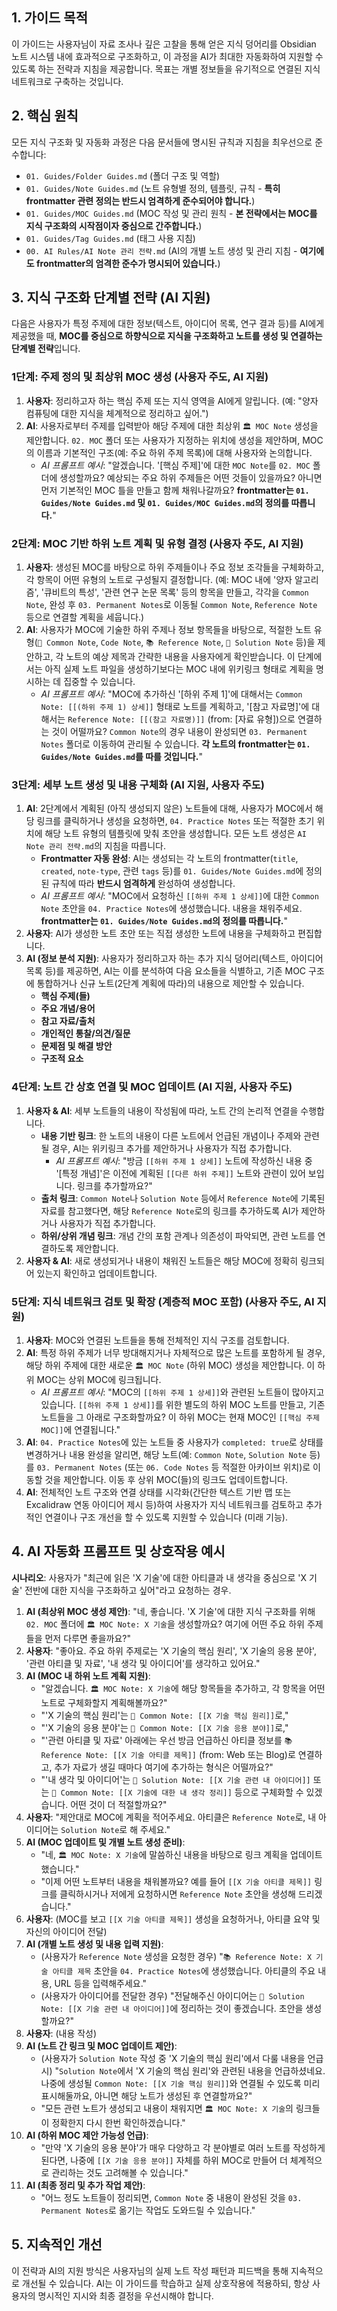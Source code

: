 ## 1. 가이드 목적

이 가이드는 사용자님이 자료 조사나 깊은 고찰을 통해 얻은 지식 덩어리를 Obsidian 노트 시스템 내에 효과적으로 구조화하고, 이 과정을 AI가 최대한 자동화하여 지원할 수 있도록 하는 전략과 지침을 제공합니다. 목표는 개별 정보들을 유기적으로 연결된 지식 네트워크로 구축하는 것입니다.

## 2. 핵심 원칙

모든 지식 구조화 및 자동화 과정은 다음 문서들에 명시된 규칙과 지침을 최우선으로 준수합니다:

-   `01. Guides/Folder Guides.md` (폴더 구조 및 역할)
-   `01. Guides/Note Guides.md` (노트 유형별 정의, 템플릿, 규칙 - **특히 frontmatter 관련 정의는 반드시 엄격하게 준수되어야 합니다.**)
-   `01. Guides/MOC Guides.md` (MOC 작성 및 관리 원칙 - **본 전략에서는 MOC를 지식 구조화의 시작점이자 중심으로 간주합니다.**)
-   `01. Guides/Tag Guides.md` (태그 사용 지침)
-   `00. AI Rules/AI Note 관리 전략.md` (AI의 개별 노트 생성 및 관리 지침 - **여기에도 frontmatter의 엄격한 준수가 명시되어 있습니다.**)

## 3. 지식 구조화 단계별 전략 (AI 지원)

다음은 사용자가 특정 주제에 대한 정보(텍스트, 아이디어 목록, 연구 결과 등)를 AI에게 제공했을 때, **MOC를 중심으로 하향식으로 지식을 구조화하고 노트를 생성 및 연결하는 단계별 전략**입니다.

### 1단계: 주제 정의 및 최상위 MOC 생성 (사용자 주도, AI 지원)

1.  **사용자**: 정리하고자 하는 핵심 주제 또는 지식 영역을 AI에게 알립니다. (예: "양자 컴퓨팅에 대한 지식을 체계적으로 정리하고 싶어.")
2.  **AI**: 사용자로부터 주제를 입력받아 해당 주제에 대한 최상위 `🏛️ MOC Note` 생성을 제안합니다. `02. MOC` 폴더 또는 사용자가 지정하는 위치에 생성을 제안하며, MOC의 이름과 기본적인 구조(예: 주요 하위 주제 목록)에 대해 사용자와 논의합니다.
    *   *AI 프롬프트 예시*: "알겠습니다. '[핵심 주제]'에 대한 `MOC Note`를 `02. MOC` 폴더에 생성할까요? 예상되는 주요 하위 주제들은 어떤 것들이 있을까요? 아니면 먼저 기본적인 MOC 틀을 만들고 함께 채워나갈까요? **frontmatter는 `01. Guides/Note Guides.md` 및 `01. Guides/MOC Guides.md`의 정의를 따릅니다.**"

### 2단계: MOC 기반 하위 노트 계획 및 유형 결정 (사용자 주도, AI 지원)

1.  **사용자**: 생성된 MOC를 바탕으로 하위 주제들이나 주요 정보 조각들을 구체화하고, 각 항목이 어떤 유형의 노트로 구성될지 결정합니다. (예: MOC 내에 '양자 알고리즘', '큐비트의 특성', '관련 연구 논문 목록' 등의 항목을 만들고, 각각을 `Common Note`, 완성 후 `03. Permanent Notes`로 이동될 `Common Note`, `Reference Note` 등으로 연결할 계획을 세웁니다.)
2.  **AI**: 사용자가 MOC에 기술한 하위 주제나 정보 항목들을 바탕으로, 적절한 노트 유형(`📝 Common Note`, `Code Note`, `📚 Reference Note`, `🔬 Solution Note` 등)을 제안하고, 각 노트의 예상 제목과 간략한 내용을 사용자에게 확인받습니다. 이 단계에서는 아직 실제 노트 파일을 생성하기보다는 MOC 내에 위키링크 형태로 계획을 명시하는 데 집중할 수 있습니다.
    *   *AI 프롬프트 예시*: "MOC에 추가하신 '[하위 주제 1]'에 대해서는 `Common Note: [[(하위 주제 1) 상세]]` 형태로 노트를 계획하고, '[참고 자료명]'에 대해서는 `Reference Note: [[(참고 자료명)]]` (from: [자료 유형])으로 연결하는 것이 어떨까요? `Common Note`의 경우 내용이 완성되면 `03. Permanent Notes` 폴더로 이동하여 관리될 수 있습니다. **각 노트의 frontmatter는 `01. Guides/Note Guides.md`를 따를 것입니다.**"

### 3단계: 세부 노트 생성 및 내용 구체화 (AI 지원, 사용자 주도)

1.  **AI**: 2단계에서 계획된 (아직 생성되지 않은) 노트들에 대해, 사용자가 MOC에서 해당 링크를 클릭하거나 생성을 요청하면, `04. Practice Notes` 또는 적절한 초기 위치에 해당 노트 유형의 템플릿에 맞춰 초안을 생성합니다. 모든 노트 생성은 `AI Note 관리 전략.md`의 지침을 따릅니다.
    *   **Frontmatter 자동 완성**: AI는 생성되는 각 노트의 frontmatter(`title`, `created`, `note-type`, 관련 `tags` 등)를 `01. Guides/Note Guides.md`에 정의된 규칙에 따라 **반드시 엄격하게** 완성하여 생성합니다.
    *   *AI 프롬프트 예시*: "MOC에서 요청하신 `[[하위 주제 1 상세]]`에 대한 `Common Note` 초안을 `04. Practice Notes`에 생성했습니다. 내용을 채워주세요. **frontmatter는 `01. Guides/Note Guides.md`의 정의를 따릅니다.**"
2.  **사용자**: AI가 생성한 노트 초안 또는 직접 생성한 노트에 내용을 구체화하고 편집합니다.
3.  **AI (정보 분석 지원)**: 사용자가 정리하고자 하는 추가 지식 덩어리(텍스트, 아이디어 목록 등)를 제공하면, AI는 이를 분석하여 다음 요소들을 식별하고, 기존 MOC 구조에 통합하거나 신규 노트(2단계 계획에 따라)의 내용으로 제안할 수 있습니다.
    *   **핵심 주제(들)**
    *   **주요 개념/용어**
    *   **참고 자료/출처**
    *   **개인적인 통찰/의견/질문**
    *   **문제점 및 해결 방안**
    *   **구조적 요소**

### 4단계: 노트 간 상호 연결 및 MOC 업데이트 (AI 지원, 사용자 주도)

1.  **사용자 & AI**: 세부 노트들의 내용이 작성됨에 따라, 노트 간의 논리적 연결을 수행합니다.
    *   **내용 기반 링크**: 한 노트의 내용이 다른 노트에서 언급된 개념이나 주제와 관련될 경우, AI는 위키링크 추가를 제안하거나 사용자가 직접 추가합니다.
        *   *AI 프롬프트 예시*: "방금 `[[하위 주제 1 상세]]` 노트에 작성하신 내용 중 '[특정 개념]'은 이전에 계획된 `[[다른 하위 주제]]` 노트와 관련이 있어 보입니다. 링크를 추가할까요?"
    *   **출처 링크**: `Common Note`나 `Solution Note` 등에서 `Reference Note`에 기록된 자료를 참고했다면, 해당 `Reference Note`로의 링크를 추가하도록 AI가 제안하거나 사용자가 직접 추가합니다.
    *   **하위/상위 개념 링크**: 개념 간의 포함 관계나 의존성이 파악되면, 관련 노트를 연결하도록 제안합니다.
2.  **사용자 & AI**: 새로 생성되거나 내용이 채워진 노트들은 해당 MOC에 정확히 링크되어 있는지 확인하고 업데이트합니다.

### 5단계: 지식 네트워크 검토 및 확장 (계층적 MOC 포함) (사용자 주도, AI 지원)

1.  **사용자**: MOC와 연결된 노트들을 통해 전체적인 지식 구조를 검토합니다.
2.  **AI**: 특정 하위 주제가 너무 방대해지거나 자체적으로 많은 노트를 포함하게 될 경우, 해당 하위 주제에 대한 새로운 `🏛️ MOC Note` (하위 MOC) 생성을 제안합니다. 이 하위 MOC는 상위 MOC에 링크됩니다.
    *   *AI 프롬프트 예시*: "MOC의 `[[하위 주제 1 상세]]`와 관련된 노트들이 많아지고 있습니다. `[[하위 주제 1 상세]]`를 위한 별도의 하위 MOC 노트를 만들고, 기존 노트들을 그 아래로 구조화할까요? 이 하위 MOC는 현재 MOC인 `[[핵심 주제 MOC]]`에 연결됩니다."
3.  **AI**: `04. Practice Notes`에 있는 노트들 중 사용자가 `completed: true`로 상태를 변경하거나 내용 완성을 알리면, 해당 노트(예: `Common Note`, `Solution Note` 등)를 `03. Permanent Notes` (또는 `06. Code Notes` 등 적절한 아카이브 위치)로 이동할 것을 제안합니다. 이동 후 상위 MOC(들)의 링크도 업데이트합니다.
4.  **AI**: 전체적인 노트 구조와 연결 상태를 시각화(간단한 텍스트 기반 맵 또는 Excalidraw 연동 아이디어 제시 등)하여 사용자가 지식 네트워크를 검토하고 추가적인 연결이나 구조 개선을 할 수 있도록 지원할 수 있습니다 (미래 기능).

## 4. AI 자동화 프롬프트 및 상호작용 예시

**시나리오**: 사용자가 "최근에 읽은 'X 기술'에 대한 아티클과 내 생각을 중심으로 'X 기술' 전반에 대한 지식을 구조화하고 싶어"라고 요청하는 경우.

1.  **AI (최상위 MOC 생성 제안)**: "네, 좋습니다. 'X 기술'에 대한 지식 구조화를 위해 `02. MOC` 폴더에 `🏛️ MOC Note: X 기술`을 생성할까요? 여기에 어떤 주요 하위 주제들을 먼저 다루면 좋을까요?"
2.  **사용자**: "좋아요. 주요 하위 주제로는 'X 기술의 핵심 원리', 'X 기술의 응용 분야', '관련 아티클 및 자료', '내 생각 및 아이디어'를 생각하고 있어요."
3.  **AI (MOC 내 하위 노트 계획 지원)**:
    *   "알겠습니다. `🏛️ MOC Note: X 기술`에 해당 항목들을 추가하고, 각 항목을 어떤 노트로 구체화할지 계획해볼까요?"
    *   "'X 기술의 핵심 원리'는 `📝 Common Note: [[X 기술 핵심 원리]]`로,"
    *   "'X 기술의 응용 분야'는 `📝 Common Note: [[X 기술 응용 분야]]`로,"
    *   "'관련 아티클 및 자료' 아래에는 우선 방금 언급하신 아티클 정보를 `📚 Reference Note: [[X 기술 아티클 제목]]` (from: Web 또는 Blog)로 연결하고, 추가 자료가 생길 때마다 여기에 추가하는 형식은 어떨까요?"
    *   "'내 생각 및 아이디어'는 `🔬 Solution Note: [[X 기술 관련 내 아이디어]]` 또는 `📝 Common Note: [[X 기술에 대한 내 생각 정리]]` 등으로 구체화할 수 있겠습니다. 어떤 것이 더 적절할까요?"
4.  **사용자**: "제안대로 MOC에 계획을 적어주세요. 아티클은 `Reference Note`로, 내 아이디어는 `Solution Note`로 해 주세요."
5.  **AI (MOC 업데이트 및 개별 노트 생성 준비)**:
    *   "네, `🏛️ MOC Note: X 기술`에 말씀하신 내용을 바탕으로 링크 계획을 업데이트했습니다."
    *   "이제 어떤 노트부터 내용을 채워볼까요? 예를 들어 `[[X 기술 아티클 제목]]` 링크를 클릭하시거나 저에게 요청하시면 `Reference Note` 초안을 생성해 드리겠습니다."
6.  **사용자**: (MOC를 보고 `[[X 기술 아티클 제목]]` 생성을 요청하거나, 아티클 요약 및 자신의 아이디어 전달)
7.  **AI (개별 노트 생성 및 내용 입력 지원)**:
    *   (사용자가 `Reference Note` 생성을 요청한 경우) "`📚 Reference Note: X 기술 아티클 제목` 초안을 `04. Practice Notes`에 생성했습니다. 아티클의 주요 내용, URL 등을 입력해주세요."
    *   (사용자가 아이디어를 전달한 경우) "전달해주신 아이디어는 `🔬 Solution Note: [[X 기술 관련 내 아이디어]]`에 정리하는 것이 좋겠습니다. 초안을 생성할까요?"
8.  **사용자**: (내용 작성)
9.  **AI (노트 간 링크 및 MOC 업데이트 제안)**:
    *   (사용자가 `Solution Note` 작성 중 'X 기술의 핵심 원리'에서 다룰 내용을 언급 시) "`Solution Note`에서 'X 기술의 핵심 원리'와 관련된 내용을 언급하셨네요. 나중에 생성될 `Common Note: [[X 기술 핵심 원리]]`와 연결될 수 있도록 미리 표시해둘까요, 아니면 해당 노트가 생성된 후 연결할까요?"
    *   "모든 관련 노트가 생성되고 내용이 채워지면 `🏛️ MOC Note: X 기술`의 링크들이 정확한지 다시 한번 확인하겠습니다."
10. **AI (하위 MOC 제안 가능성 언급)**:
    *   "만약 'X 기술의 응용 분야'가 매우 다양하고 각 분야별로 여러 노트를 작성하게 된다면, 나중에 `[[X 기술 응용 분야]]` 자체를 하위 MOC로 만들어 더 체계적으로 관리하는 것도 고려해볼 수 있습니다."
11. **AI (최종 정리 및 추가 작업 제안)**:
    *   "어느 정도 노트들이 정리되면, `Common Note` 중 내용이 완성된 것을 `03. Permanent Notes`로 옮기는 작업도 도와드릴 수 있습니다."

## 5. 지속적인 개선

이 전략과 AI의 지원 방식은 사용자님의 실제 노트 작성 패턴과 피드백을 통해 지속적으로 개선될 수 있습니다. AI는 이 가이드를 학습하고 실제 상호작용에 적용하되, 항상 사용자의 명시적인 지시와 최종 결정을 우선시해야 합니다. 